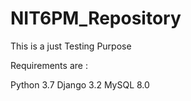 # NIT6PM_Repository
This is a just Testing Purpose

Requirements are :

Python 3.7
Django 3.2
MySQL 8.0

